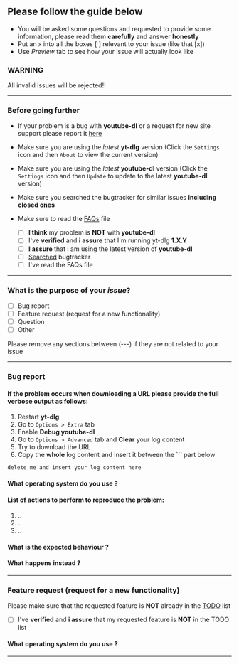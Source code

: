 ## Please follow the guide below

- You will be asked some questions and requested to provide some information, please read them **carefully** and answer **honestly**
- Put an `x` into all the boxes [ ] relevant to your issue (like that [x])
- Use *Preview* tab to see how your issue will actually look like

### WARNING
All invalid issues will be rejected!!

---

### Before going further

- If your problem is a bug with **youtube-dl** or a request for new site support please report it [here](https://github.com/ytdl-org/youtube-dl/issues)

- Make sure you are using the *latest* **yt-dlg** version (Click the `Settings` icon and then `About` to view the current version)

- Make sure you are using the *latest* **youtube-dl** version (Click the `Settings` icon and then `Update` to update to the latest **youtube-dl** version)

- Make sure you searched the bugtracker for similar issues **including closed ones**

- Make sure to read the [FAQs](https://github.com/oleksis/youtube-dl-gui/blob/master/docs/faqs.md) file

  - [ ] **I think** my problem is **NOT** with **youtube-dl**
  - [ ] I've **verified** and **i assure** that I'm running yt-dlg **1.X.Y**
  - [ ] **I assure** that i am using the latest version of **youtube-dl**
  - [ ] [Searched](https://github.com/oleksis/youtube-dl-gui/issues) bugtracker
  - [ ] I've read the FAQs file

---

### What is the purpose of your *issue*?

- [ ] Bug report
- [ ] Feature request (request for a new functionality)
- [ ] Question
- [ ] Other

Please remove any sections between (---) if they are not related to your issue

---

### Bug report

#### If the problem occurs when downloading a URL please provide the full verbose output as follows:

1. Restart **yt-dlg**
1. Go to `Options > Extra` tab
2. Enable **Debug youtube-dl**
3. Go to `Options > Advanced` tab and **Clear** your log content
4. Try to download the URL
5. Copy the **whole** log content and insert it between the ``` part below

```
delete me and insert your log content here
```

#### What operating system do you use ?

#### List of actions to perform to reproduce the problem:

  1. ..
  2. ..
  3. ..
  
#### What is the expected behaviour ?

#### What happens instead ?


---

### Feature request (request for a new functionality)

Please make sure that the requested feature is **NOT** already in the [TODO](https://github.com/oleksis/youtube-dl-gui/blob/master/TODO) list

- [ ] I've **verified** and **i assure** that my requested feature is **NOT** in the TODO list

#### What operating system do you use ?


---

<!--Enter description of your issue, suggested solution and other information below. Please make sure the description is worded well enough to be understood-->
